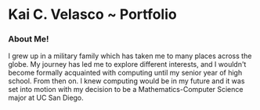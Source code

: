 # Kai C. Velasco ~ Portfolio

### About Me!
I grew up in a military family which has taken me to many places across the globe. My journey has led me to explore different interests, and I wouldn't become formally acquainted with computing until my senior year of high school. From then on. I knew computing would be in my future and it was set into motion with my decision to be a Mathematics-Computer Science major at UC San Diego.  
